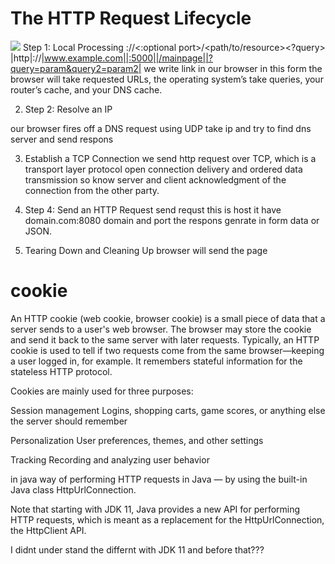 # The HTTP Request Lifecycle
![](https://cdn.journaldev.com/wp-content/uploads/2015/03/java-HttpURLConnection.png)
Step 1: Local Processing
<protocol>://<host><:optional port>/<path/to/resource><?query>
|http|://|www.example.com||:5000||/mainpage||?query=param&query2=param2|
we write link in our browser in this form the browser will take requested URLs, the operating system’s take queries, your router’s cache, and your DNS cache.

2. Step 2: Resolve an IP

our browser  fires off a DNS request using UDP take ip and try to find dns server and send respons 

3.  Establish a TCP Connection
we send http request over  TCP, which is a transport layer protocol open connection delivery and ordered data transmission so know server and client acknowledgment of the connection from the other party.

4. Step 4: Send an HTTP Request
send requst this is host it have domain.com:8080 domain and port the respons genrate in form data or JSON.


5. Tearing Down and Cleaning Up
 browser will send the page


# cookie
 An HTTP cookie (web cookie, browser cookie) is a small piece of data that a server sends to a user's web browser. The browser may store the cookie and send it back to the same server with later requests. Typically, an HTTP cookie is used to tell if two requests come from the same browser—keeping a user logged in, for example. It remembers stateful information for the stateless HTTP protocol.

Cookies are mainly used for three purposes:

Session management
Logins, shopping carts, game scores, or anything else the server should remember

Personalization
User preferences, themes, and other settings

Tracking
Recording and analyzing user behavior

in java way of performing HTTP requests in Java — by using the built-in Java class HttpUrlConnection. 

Note that starting with JDK 11, Java provides a new API for performing HTTP requests, which is meant as a replacement for the HttpUrlConnection, the HttpClient API.

I didnt under stand the differnt with JDK 11 and before that???
